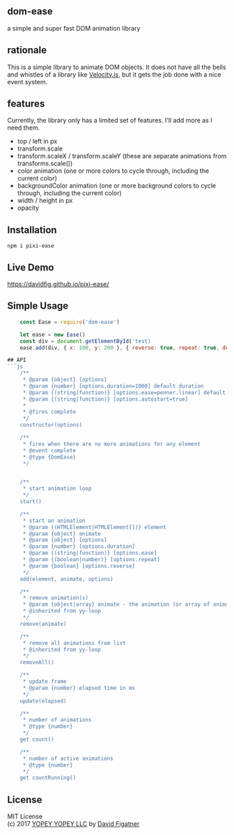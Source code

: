 ## dom-ease
a simple and super fast DOM animation library

## rationale
This is a simple library to animate DOM objects. It does not have all the bells and whistles of a library like [Velocity.js](http://velocityjs.org/), but it gets the job done with a nice event system.

## features
Currently, the library only has a limited set of features. I'll add more as I need them.

* top / left in px
* transform.scale
* transform.scaleX / transform.scaleY (these are separate animations from transforms.scale()) 
* color animation (one or more colors to cycle through, including the current color)
* backgroundColor animation (one or more background colors to cycle through, including the current color)
* width / height in px
* opacity

## Installation

    npm i pixi-ease

## Live Demo
https://davidfig.github.io/pixi-ease/
    
## Simple Usage
```js
    const Ease = require('dom-ease')

    let ease = new Ease()
    const div = document.getElementById('test)
    ease.add(div, { x: 100, y: 200 }, { reverse: true, repeat: true, duration: 2000, ease: 'easeInOutQuad' })

## API
```js
    /**
     * @param {object} [options]
     * @param {number} [options.duration=1000] default duration
     * @param {(string|function)} [options.ease=penner.linear] default ease
     * @param {(string|function)} [options.autostart=true]
     *
     * @fires complete
     */
    constructor(options)

    /**
     * fires when there are no more animations for any element
     * @event complete
     * @type {DomEase}
     */


    /**
     * start animation loop
     */
    start()

    /**
     * start an animation
     * @param {(HTMLElement|HTMLElement[])} element
     * @param {object} animate
     * @param {object} [options]
     * @param {number} [options.duration]
     * @param {(string|function)} [options.ease]
     * @param {(boolean|number)} [options.repeat]
     * @param {boolean} [options.reverse]
     */
    add(element, animate, options)

    /**
     * remove animation(s)
     * @param {object|array} animate - the animation (or array of animations) to remove; can be null
     * @inherited from yy-loop
     */
    remove(animate)

    /**
     * remove all animations from list
     * @inherited from yy-loop
     */
    removeAll()

    /**
     * update frame
     * @param {number} elapsed time in ms
     */
    update(elapsed)

    /**
     * number of animations
     * @type {number}
     */
    get count()

    /**
     * number of active animations
     * @type {number}
     */
    get countRunning()

```
## License 
MIT License  
(c) 2017 [YOPEY YOPEY LLC](https://yopeyopey.com/) by [David Figatner](https://twitter.com/yopey_yopey/)
